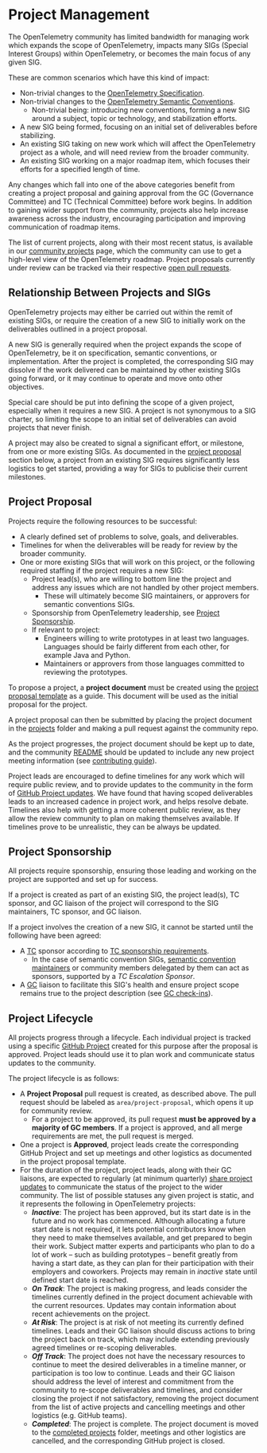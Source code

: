 # Project Management

The OpenTelemetry community has limited bandwidth for managing work which expands the scope of OpenTelemetry, impacts many SIGs (Special Interest Groups) within OpenTelemetry, or becomes the main focus of any given SIG.

These are common scenarios which have this kind of impact:

* Non-trivial changes to the [OpenTelemetry Specification](https://github.com/open-telemetry/opentelemetry-specification).
* Non-trivial changes to the [OpenTelemetry Semantic Conventions](https://github.com/open-telemetry/semantic-conventions).
  * Non-trivial being: introducing new conventions, forming a new SIG around a subject, topic or technology, and stabilization efforts.
* A new SIG being formed, focusing on an initial set of deliverables before stabilizing.
* An existing SIG taking on new work which will affect the OpenTelemetry project as a whole, and will need review from the broader community.
* An existing SIG working on a major roadmap item, which focuses their efforts for a specified length of time.

Any changes which fall into one of the above categories benefit from creating a project proposal and gaining approval from the GC (Governance Committee) and TC (Technical Committee) before work begins. In addition to gaining wider support from the community, projects also help increase awareness across the industry, encouraging participation and improving communication of roadmap items.

The list of current projects, along with their most recent status, is available in our [community projects](https://github.com/open-telemetry/community/projects?query=is%3Aopen) page, which the community can use to get a high-level view of the OpenTelemetry roadmap. Project proposals currently under review can be tracked via their respective [open pull requests](https://github.com/open-telemetry/community/pulls?q=is%3Aopen+is%3Apr+label%3Aarea%2Fproject-proposal).

## Relationship Between Projects and SIGs

OpenTelemetry projects may either be carried out within the remit of existing SIGs, or require the creation of a new SIG to initially work on the deliverables outlined in a project proposal.

A new SIG is generally required when the project expands the scope of OpenTelemetry, be it on specification, semantic conventions, or implementation. After the project is completed, the corresponding SIG may dissolve if the work delivered can be maintained by other existing SIGs going forward, or it may continue to operate and move onto other objectives.

Special care should be put into defining the scope of a given project, especially when it requires a new SIG. A project is not synonymous to a SIG charter, so limiting the scope to an initial set of deliverables can avoid projects that never finish. 

A project may also be created to signal a significant effort, or milestone, from one or more existing SIGs. As documented in the [project proposal](#project-proposal) section below, a project from an existing SIG requires significantly less logistics to get started, providing a way for SIGs to publicise their current milestones.

## Project Proposal

Projects require the following resources to be successful:

* A clearly defined set of problems to solve, goals, and deliverables.
* Timelines for when the deliverables will be ready for review by the broader community.
* One or more existing SIGs that will work on this project, or the following required staffing if the project requires a new SIG:
  * Project lead(s), who are willing to bottom line the project and address any issues which are not handled by other project members.
    * These will ultimately become SIG maintainers, or approvers for semantic conventions SIGs.
  * Sponsorship from OpenTelemetry leadership, see [Project Sponsorship](#project-sponsorship).
  * If relevant to project:
    * Engineers willing to write prototypes in at least two languages. Languages should be fairly different from each other, for example Java and Python.
    * Maintainers or approvers from those languages committed to reviewing the prototypes.

To propose a project, a **project document** must be created using the [project proposal template](project-template.md) as a guide. This document will be used as the initial proposal for the project.

A project proposal can then be submitted by placing the project document in the [projects](projects/) folder and making a pull request against the community repo.

As the project progresses, the project document should be kept up to date, and the community [README](README.md) should be updated to include any new project meeting information (see [contributing guide](https://github.com/open-telemetry/community/blob/main/CONTRIBUTING.md#updating-sig-information-on-the-readmemd)).

Project leads are encouraged to define timelines for any work which will require public review, and to provide updates to the community in the form of [GitHub Project updates](https://docs.github.com/en/issues/planning-and-tracking-with-projects/learning-about-projects/sharing-project-updates). We have found that having scoped deliverables leads to an increased cadence in project work, and helps resolve debate. Timelines also help with getting a more coherent public review, as they allow the review community to plan on making themselves available. If timelines prove to be unrealistic, they can be always be updated.

## Project Sponsorship

All projects require sponsorship, ensuring those leading and working on the project are supported and set up for success.

If a project is created as part of an existing SIG, the project lead(s), TC sponsor, and GC liaison of the project will correspond to the SIG maintainers, TC sponsor, and GC liaison.

If a project involves the creation of a new SIG, it cannot be started until the following have been agreed:

* A [TC](community-members.md#technical-committee) sponsor according to [TC sponsorship requirements](tech-committee-charter.md#sponsorship-requirements).
  * In the case of semantic convention SIGs, [semantic convention maintainers](https://github.com/orgs/open-telemetry/teams/specs-semconv-maintainers) or community members delegated by them can act as sponsors, supported by a _TC Escalation Sponsor_.
* A [GC](community-members.md#governance-committee) liaison to facilitate this SIG's health and ensure project scope remains true to the project description (see [GC check-ins](./gc-check-ins.md)).



## Project Lifecycle

All projects progress through a lifecycle. Each individual project is tracked using a specific [GitHub Project](https://docs.github.com/en/issues/planning-and-tracking-with-projects/learning-about-projects/about-projects) created for this purpose after the proposal is approved. Project leads should use it to plan work and communicate status updates to the community.

The project lifecycle is as follows:

* A **Project Proposal** pull request is created, as described above. The pull request should be labeled as `area/project-proposal`, which opens it up for community review.
  * For a project to be approved, its pull request **must be approved by a majority of GC members**. If a project is approved, and all merge requirements are met, the pull request is merged.
* One a project is **Approved**, project leads create the corresponding GitHub Project and set up meetings and other logistics as documented in the project proposal template.
* For the duration of the project, project leads, along with their GC liaisons, are expected to regularly (at minimum quarterly) [share project updates](https://docs.github.com/en/issues/planning-and-tracking-with-projects/learning-about-projects/sharing-project-updates) to communicate the status of the project to the wider community. The list of possible statuses any given project is static, and it represents the following in OpenTelemetry projects:
  * **_Inactive_**: The project has been approved, but its start date is in the future and no work has commenced. Although allocating a future start date is not required, it lets potential contributors know when they need to make themselves available, and get prepared to begin their work. Subject matter experts and participants who plan to do a lot of work – such as building prototypes – benefit greatly from having a start date, as they can plan for their participation with their employers and coworkers. Projects may remain in _inactive_ state until defined start date is reached.
  * **_On Track_**: The project is making progress, and leads consider the timelines currently defined in the project document achievable with the current resources. Updates may contain information about recent achievements on the project.
  * **_At Risk_**: The project is at risk of not meeting its currently defined timelines. Leads and their GC liaison should discuss actions to bring the project back on track, which may include extending previously agreed timelines or re-scoping deliverables.
  * **_Off Track_**: The project does not have the necessary resources to continue to meet the desired deliverables in a timeline manner, or participation is too low to continue. Leads and their GC liaison should address the level of interest and commitment from the community to re-scope deliverables and timelines, and consider closing the project if not satisfactory, removing the project document from the list of active projects and cancelling meetings and other logistics (e.g. GitHub teams).
  * **_Completed_**: The project is complete. The project document is moved to the [completed projects](projects/completed-projects/) folder, meetings and other logistics are cancelled, and the corresponding GitHub project is closed.